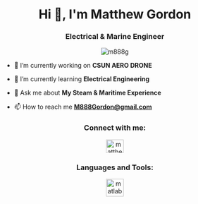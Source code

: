 <h1 align="center">Hi 👋, I'm Matthew Gordon</h1>
<h3 align="center">Electrical & Marine Engineer</h3>

<p align="center"> <img src="https://komarev.com/ghpvc/?username=m888g&label=Profile%20views&color=0e75b6&style=flat" alt="m888g" /> </p>

- 🔭 I’m currently working on **CSUN AERO DRONE**

- 🌱 I’m currently learning **Electrical Engineering**

- 💬 Ask me about **My Steam & Maritime Experience**

- 📫 How to reach me **M888Gordon@gmail.com**

<h3 align="center">Connect with me:</h3>
<p align="center">
<a href="https://linkedin.com/in/matthew-gordon-b3a515128" target="blank"><img align="center" src="https://raw.githubusercontent.com/rahuldkjain/github-profile-readme-generator/master/src/images/icons/Social/linked-in-alt.svg" alt="matthew-gordon-b3a515128" height="30" width="40" /></a>
</p>

<h3 align="center">Languages and Tools:</h3>
<p align="center"> <a href="https://www.mathworks.com/" target="_blank" rel="noreferrer"> <img src="https://upload.wikimedia.org/wikipedia/commons/2/21/Matlab_Logo.png" alt="matlab" width="40" height="40"/> </a> </p>
